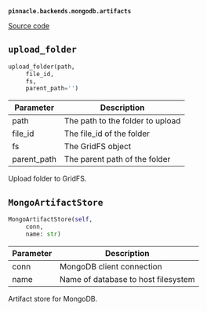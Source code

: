 **`pinnacle.backends.mongodb.artifacts`** 

[Source code](https://github.com/pinnacle/pinnacle/blob/main/pinnacle/backends/mongodb/artifacts.py)

## `upload_folder` 

```python
upload_folder(path,
     file_id,
     fs,
     parent_path='')
```
| Parameter | Description |
|-----------|-------------|
| path | The path to the folder to upload |
| file_id | The file_id of the folder |
| fs | The GridFS object |
| parent_path | The parent path of the folder |

Upload folder to GridFS.

## `MongoArtifactStore` 

```python
MongoArtifactStore(self,
     conn,
     name: str)
```
| Parameter | Description |
|-----------|-------------|
| conn | MongoDB client connection |
| name | Name of database to host filesystem |

Artifact store for MongoDB.

